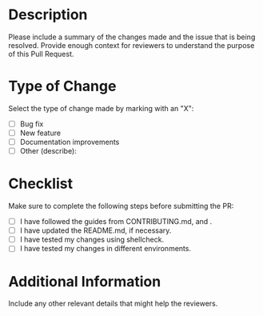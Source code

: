 # Description

Please include a summary of the changes made and the issue that is being resolved. Provide enough context for reviewers to understand the purpose of this Pull Request.

# Type of Change

Select the type of change made by marking with an "X":

- [ ] Bug fix
- [ ] New feature
- [ ] Documentation improvements
- [ ] Other (describe):

# Checklist

Make sure to complete the following steps before submitting the PR:

- [ ] I have followed the guides from CONTRIBUTING.md, and .
- [ ] I have updated the README.md, if necessary.
- [ ] I have tested my changes using shellcheck.
- [ ] I have tested my changes in different environments.

# Additional Information

Include any other relevant details that might help the reviewers.
